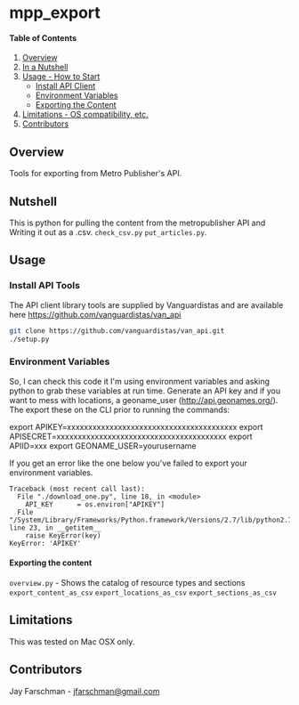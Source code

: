 # mpp_export

#### Table of Contents

1. [Overview](#overview)
2. [In a Nutshell](#Nutshell)
3. [Usage - How to Start](#usage)
    * [Install API Client](#install-api-tools)
    * [Environment Variables](#environment-variables)
    * [Exporting the Content](#exporting-the-content)
4. [Limitations - OS compatibility, etc.](#limitations)
5. [Contributors](#contributors)

## Overview
Tools for exporting from Metro Publisher's API.

## Nutshell
This is python for pulling the content from the metropublisher API and Writing
it out as a .csv.
`check_csv.py`
`put_articles.py`.

## Usage

### Install API Tools
The API client library tools are supplied by Vanguardistas and are
available here https://github.com/vanguardistas/van_api

```bash
git clone https://github.com/vanguardistas/van_api.git
./setup.py
```

### Environment Variables
So, I can check this code it I'm using environment variables and asking python
to grab these variables at run time. Generate an API key and if you want to mess
with locations, a geoname_user (http://api.geonames.org/).  The export these on
the CLI prior to running the commands:

export APIKEY=xxxxxxxxxxxxxxxxxxxxxxxxxxxxxxxxxxxxxxxx
export APISECRET=xxxxxxxxxxxxxxxxxxxxxxxxxxxxxxxxxxxxxxxx
export APIID=xxx
export GEONAME_USER=yourusername

If you get an error like the one below you've failed to export your environment
variables.
```
Traceback (most recent call last):
  File "./download_one.py", line 18, in <module>
    API_KEY      = os.environ["APIKEY"]
  File "/System/Library/Frameworks/Python.framework/Versions/2.7/lib/python2.7/UserDict.py", line 23, in __getitem__
    raise KeyError(key)
KeyError: 'APIKEY'
```

#### Exporting the content
`overview.py` - Shows the catalog of resource types and sections
`export_content_as_csv`
`export_locations_as_csv`
`export_sections_as_csv`

## Limitations
This was tested on Mac OSX only.

## Contributors
Jay Farschman - jfarschman@gmail.com
